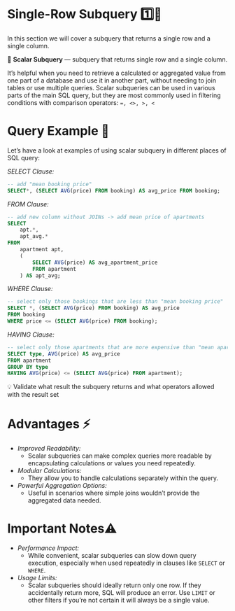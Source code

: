 # Single-Row Subquery 1️⃣📄

In this section we will cover a subquery that returns a single row and a single column. 

<aside>

📖 **Scalar Subquery** — subquery that returns single row and a single column.

</aside>

It’s helpful when you need to retrieve a calculated or aggregated value from one part of a database and use it in another part, without needing to join tables or use multiple queries. Scalar subqueries can be used in various parts of the main SQL query, but they are most commonly used in filtering conditions with comparison operators: `=, <>, >, <`

# Query Example 🧪

Let’s have a look at examples of using scalar subquery in different places of SQL query:

*SELECT Clause:*

```sql
-- add "mean booking price"
SELECT*, (SELECT AVG(price) FROM booking) AS avg_price FROM booking;
```

*FROM Clause:*

```sql
-- add new column without JOINs -> add mean price of apartments
SELECT
    apt.*,
    apt_avg.*
FROM
    apartment apt,
    (
        SELECT AVG(price) AS avg_apartment_price
        FROM apartment
    ) AS apt_avg;
```

*WHERE Clause:*

```sql
-- select only those bookings that are less than "mean booking price"
SELECT *, (SELECT AVG(price) FROM booking) AS avg_price
FROM booking
WHERE price <= (SELECT AVG(price) FROM booking);
```

*HAVING Clause:*

```sql
-- select only those apartments that are more expensive than "mean apartment price"
SELECT type, AVG(price) AS avg_price
FROM apartment
GROUP BY type
HAVING AVG(price) <= (SELECT AVG(price) FROM apartment);
```

<aside>

💡 Validate what result the subquery returns and what operators allowed with the result set

</aside>

# Advantages ⚡

- *Improved Readability:*
    - Scalar subqueries can make complex queries more readable by encapsulating calculations or values you need repeatedly.
- *Modular Calculations:*
    - They allow you to handle calculations separately within the query.
- *Powerful Aggregation Options:*
    - Useful in scenarios where simple joins wouldn’t provide the aggregated data needed.

# Important Notes⚠️

- *Performance Impact:*
    - While convenient, scalar subqueries can slow down query execution, especially when used repeatedly in clauses like `SELECT` or `WHERE`.
- *Usage Limits:*
    - Scalar subqueries should ideally return only one row. If they accidentally return more, SQL will produce an error. Use `LIMIT` or other filters if you’re not certain it will always be a single value.